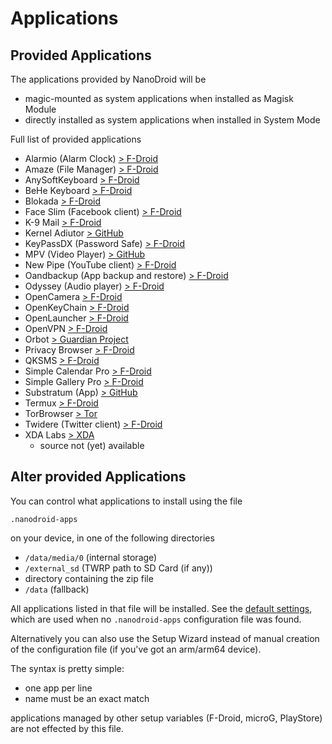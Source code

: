 # Applications

## Provided Applications

The applications provided by NanoDroid will be
* magic-mounted as system applications when installed as Magisk Module
* directly installed as system applications when installed in System Mode

Full list of provided applications
* Alarmio (Alarm Clock) [> F-Droid](https://f-droid.org/packages/me.jfenn.alarmio)
* Amaze (File Manager) [> F-Droid](https://f-droid.org/packages/com.amaze.filemanager)
* AnySoftKeyboard [> F-Droid](https://f-droid.org/packages/com.menny.android.anysoftkeyboard)
* BeHe Keyboard [> F-Droid](https://f-droid.org/packages/com.vlath.keyboard/)
* Blokada [> F-Droid](https://f-droid.org/en/packages/org.blokada.alarm/)
* Face Slim (Facebook client) [> F-Droid](https://f-droid.org/packages/org.indywidualni.fblite)
* K-9 Mail [> F-Droid](https://f-droid.org/packages/com.fsck.k9)
* Kernel Adiutor [> GitHub](https://github.com/Grarak/KernelAdiutor)
* KeyPassDX (Password Safe) [> F-Droid](https://f-droid.org/en/packages/com.kunzisoft.keepass.libre)
* MPV (Video Player) [> GitHub](https://github.com/mpv-android/mpv-android)
* New Pipe (YouTube client) [> F-Droid](https://f-droid.org/packages/org.schabi.newpipe)
* Oandbackup (App backup and restore) [> F-Droid](https://f-droid.org/packages/dk.jens.backup)
* Odyssey (Audio player) [> F-Droid](https://f-droid.org/packages/org.gateshipone.odyssey)
* OpenCamera [> F-Droid](https://f-droid.org/packages/net.sourceforge.opencamera)
* OpenKeyChain [> F-Droid](https://f-droid.org/packages/org.sufficientlysecure.keychain)
* OpenLauncher [> F-Droid](https://f-droid.org/packages/com.benny.openlauncher)
* OpenVPN [> F-Droid](https://f-droid.org/packages/de.blinkt.openvpn)
* Orbot [> Guardian Project](https://guardianproject.info/apps/orbot/)
* Privacy Browser [> F-Droid](https://f-droid.org/de/packages/com.stoutner.privacybrowser.standard/)
* QKSMS [> F-Droid](https://f-droid.org/packages/com.moez.QKSMS)
* Simple Calendar Pro [> F-Droid](https://f-droid.org/packages/com.simplemobiletools.calendar.pro)
* Simple Gallery Pro [> F-Droid](https://f-droid.org/packages/com.simplemobiletools.gallery.pro)
* Substratum (App) [> GitHub](https://github.com/substratum/substratum)
* Termux [> F-Droid](https://f-droid.org/packages/com.termux)
* TorBrowser [> Tor](https://www.torproject.org/projects/torbrowser.html.en)
* Twidere (Twitter client) [> F-Droid](https://f-droid.org/packages/org.mariotaku.twidere)
* XDA Labs [> XDA](https://forum.xda-developers.com/android/apps-games/labs-t3241866)
  * source not (yet) available

## Alter provided Applications

You can control what applications to install using the file

`.nanodroid-apps`

on your device, in one of the following directories

* `/data/media/0` (internal storage)
* `/external_sd` (TWRP path to SD Card (if any))
* directory containing the zip file
* `/data` (fallback)

All applications listed in that file will be installed. See the [default settings](.nanodroid-apps), which are used when no `.nanodroid-apps` configuration file was found. 

Alternatively you can also use the Setup Wizard instead of manual creation of the configuration file (if you've got an arm/arm64 device).

The syntax is pretty simple:

* one app per line
* name must be an exact match

applications managed by other setup variables (F-Droid, microG, PlayStore) are not effected by this file.
